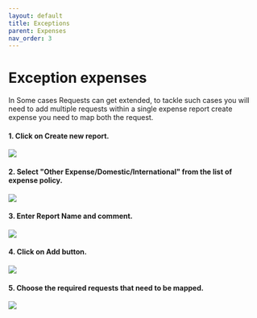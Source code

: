 ```yaml
---
layout: default
title: Exceptions
parent: Expenses 
nav_order: 3
---
```

# Exception expenses 

In Some cases Requests can get extended, to tackle such cases you will need to add multiple requests within a single expense report create expense you need to map both the request.

#### 1. Click on Create new report.

<img src="{{ site.url }}{{ site.baseurl }}\assets\images\expences\ot1.png"> 

#### 2. Select "Other Expense/Domestic/International" from the list of expense policy. 


<img src="{{ site.url }}{{ site.baseurl }}\assets\images\expences\ot2.png"> 

#### 3. Enter Report Name and comment.

<img src="{{ site.url }}{{ site.baseurl }}\assets\images\expences\ot3.png"> 

#### 4. Click on Add button.

<img src="{{ site.url }}{{ site.baseurl }}\assets\images\expences\x1.png"> 

#### 5. Choose the required requests that need to be mapped.

<img src="{{ site.url }}{{ site.baseurl }}\assets\images\expences\x2.png"> 
